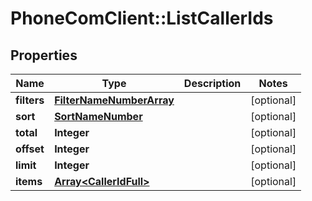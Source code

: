 # PhoneComClient::ListCallerIds

## Properties
Name | Type | Description | Notes
------------ | ------------- | ------------- | -------------
**filters** | [**FilterNameNumberArray**](FilterNameNumberArray.md) |  | [optional]
**sort** | [**SortNameNumber**](SortNameNumber.md) |  | [optional]
**total** | **Integer** |  | [optional]
**offset** | **Integer** |  | [optional]
**limit** | **Integer** |  | [optional]
**items** | [**Array&lt;CallerIdFull&gt;**](CallerIdFull.md) |  | [optional]


